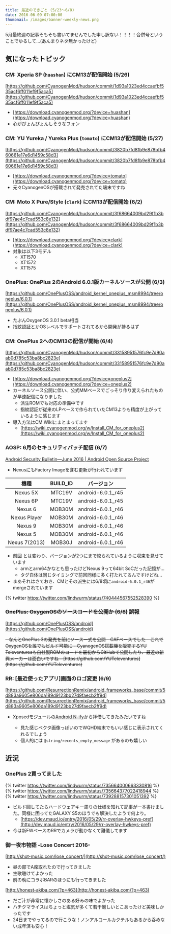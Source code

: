 ```yaml
---
title: 最近のできごと (5/23～6/8)
date: 2016-06-09 07:00:00
thumbnail: /images/banner-weekly-news.png
---
```


5月最終週の記事そもそも書いてませんでした申し訳ない！！！！合併号ということでゆるして…(あんまりネタ無かったけど)

<!--more-->

## 気になったトピック

### CM: Xperia SP (`huashan`) にCM13が配信開始 (5/26)

[https://github.com/CyanogenMod/hudson/commit/1d93a1023ed4ccaefbf535acf6ff011ef9f5aca5](https://github.com/CyanogenMod/hudson/commit/1d93a1023ed4ccaefbf535acf6ff011ef9f5aca5)

- [https://download.cyanogenmod.org/?device=huashan](https://download.cyanogenmod.org/?device=huashan)
- 心がぴょんぴょんしそうなフォン

### CM: YU Yureka / Yureka Plus (`tomato`) にCM13が配信開始 (5/27)

[https://github.com/CyanogenMod/hudson/commit/3820b7fd81b9e878bfb460661e17e6d1459c58d3](https://github.com/CyanogenMod/hudson/commit/3820b7fd81b9e878bfb460661e17e6d1459c58d3)

- [https://download.cyanogenmod.org/?device=tomato](https://download.cyanogenmod.org/?device=tomato)
- 元々CyanogenOSが搭載されて発売されてた端末ですね

### CM: Moto X Pure/Style (`clark`) にCM13が配信開始 (6/2)

[https://github.com/CyanogenMod/hudson/commit/3f68664009bd29f1b3bdf97ae4c7cad553c8e132](https://github.com/CyanogenMod/hudson/commit/3f68664009bd29f1b3bdf97ae4c7cad553c8e132)

- [https://download.cyanogenmod.org/?device=clark](https://download.cyanogenmod.org/?device=clark)
- 対象は以下3モデル
    - XT1570
    - XT1572
    - XT1575

### OnePlus: OnePlus 2のAndroid 6.0.1版カーネルソースが公開 (6/3)

[https://github.com/OnePlusOSS/android_kernel_oneplus_msm8994/tree/oneplus/6.0.1](https://github.com/OnePlusOSS/android_kernel_oneplus_msm8994/tree/oneplus/6.0.1)

- たぶんOxygenOS 3.0.1 beta相当
- 指紋認証とかOSレベルでサポートされてるから開発が捗るはず

### CM: OnePlus 2へのCM13の配信が開始 (6/4)

[https://github.com/CyanogenMod/hudson/commit/33158951576fc9e7d90aab0d785c53ba8bc2823e](https://github.com/CyanogenMod/hudson/commit/33158951576fc9e7d90aab0d785c53ba8bc2823e)

- [https://download.cyanogenmod.org/?device=oneplus2](https://download.cyanogenmod.org/?device=oneplus2)
- カーネルソース公開に伴い、公式MMベースでごっそり作り変えられたものが早速配信になりました
    - 派生ROMでも対応の準備中です
    - 指紋認証が従来のLPベースで作られていたCM13よりも精度が上がっているように感じます
- 導入方法はCM Wikiにまとまってます
    - [https://wiki.cyanogenmod.org/w/Install_CM_for_oneplus2](https://wiki.cyanogenmod.org/w/Install_CM_for_oneplus2)

### AOSP: 6月のセキュリティパッチ配信 (6/7)

[Android Security Bulletin&mdash;June 2016 | Android Open Source Project](http://source.android.com/security/bulletin/2016-06-01.html)

- NexusにもFactory Imageを含む更新が行われています

|機種|BUILD_ID|バージョン|
|:--:|:------:|:--------:|
|Nexus 5X|MTC19V|android-6.0.1_r45|
|Nexus 6P|MTC19V|android-6.0.1_r45|
|Nexus 6|MOB30M|android-6.0.1_r46|
|Nexus Player|MOB30M|android-6.0.1_r46|
|Nexus 9|MOB30M|android-6.0.1_r46|
|Nexus 5|MOB30M|android-6.0.1_r46|
|Nexus 7(2013)|MOB30J|android-6.0.1_r46|

- [前回](http://dev.maud.io/entry/2016/05/09/may-w1-news) とは変わり、バージョンが2つにまで絞られているように収束を見せています
    - armとarm64かなとも思ったけどNexus 9って64bit SoCだった記憶が…
    - タグ自体は同じタイミングで前回同様に多く打たれてるんですけどね…
- まあそれはさておき、CMとその派生には6/8頃に`android-6.0.1_r46`がmergeされています

{% twitter https://twitter.com/lindwurm/status/740444567552528390 %}

### ~~OnePlus: OxygenOSのソースコードを公開か (6/8)~~ **誤報**</span>

[https://github.com/OnePlusOSS/android](https://github.com/OnePlusOSS/android)

<s>
- なんとOnePlus 3の発売を前にソース一式を公開
- CAFベースでした
- これでOxygenOSを誰でもビルド可能に
- CyanogenOS搭載機を販売するYU Televenturesも自社製ROMのコードを最初からGitHubで公開したり、最近の新興メーカーは面白いですね
    - [https://github.com/YUTeleventures](https://github.com/YUTeleventures)
</s>

### RR: [最近使ったアプリ]画面のロゴ変更 (6/9)

[https://github.com/ResurrectionRemix/android_frameworks_base/commit/5d883a9605e806da189d9123bb27d9faecb2ff9d](https://github.com/ResurrectionRemix/android_frameworks_base/commit/5d883a9605e806da189d9123bb27d9faecb2ff9d)

- Xposedモジュールの[Android N-ify](http://forum.xda-developers.com/xposed/modules/xposed-android-n-ify-features-t3345091)から拝借してきたみたいですね

    - 見た感じベクタ画像っぽいのでWQHD端末でもいい感じに表示されてくれるでしょう
    - 個人的には `@string/recents_empty_message` があるのも嬉しい

## 近況

### OnePlus 2買ってました

{% twitter https://twitter.com/lindwurm/status/735664000663330816 %}
{% twitter https://twitter.com/lindwurm/status/735664377022418944 %}
{% twitter https://twitter.com/lindwurm/status/739288157301051392 %}

- ビルド回してたらハードウェアキー周りの仕様を知れて記事が一本書けました。同様に困ってたGALAXY S5のほうでも解決したようで何より。
    - [https://dev.maud.io/entry/2016/05/29/rr-overlay-hwkeys-pref](http://dev.maud.io/entry/2016/05/29/rr-overlay-hwkeys-pref)
- 今は新FWベースのRRでカメラが動かなくて難儀してます

### 御一夜市物語 -Lose Concert 2016-

[http://shot-music.com/lose_concert/](http://shot-music.com/lose_concert/)

- 昼の部でA席取れたので行ってきました
- 生歌聴けてよかった
- 前の晩にコラボBARのほうにも行ってきました

[http://honest-akiba.com/?p=463](http://honest-akiba.com/?p=463)

- だご汁が非常に懐かしさのある好みの味でよかった
- ハチクマライスはちょっと塩気が多くて若干厳しいとこあったけど美味しかったです
- 24日までやってるので行こうな！ノンアルコールカクテルもあるから呑めない成年済も安心！
